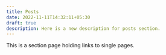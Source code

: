 ```yaml
---
title: Posts
date: 2022-11-11T14:32:11+05:30
draft: true
description: Here is a new description for posts section.
---
```


This is a section page holding links to single pages.